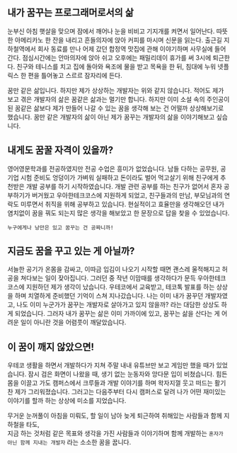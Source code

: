 ## 내가 꿈꾸는 프로그래머로서의 삶

눈부신 아침 햇살을 맞으며 잠에서 깨어나 눈을 비비고 기지개를 켜면서 일어난다. 
따뜻한 아메리카노 한 잔을 내리고 흔들의자에 앉아 커피를 마시며 신문을 읽는다. 
출근길 지하철역에서 회사 동료를 만나 어제 갔던 합정역 맛집에 관해 이야기하며 사무실에 들어간다.
점심시간에는 안마의자에 앉아 쉬고 오후에는 패밀리데이 휴가를 써 3시에 퇴근한다.
친구와 테니스를 치고 집에 돌아와 욕조에 물을 받고 목욕을 한 뒤, 침대에 누워 넷플릭스 한 편을 틀어놓고 스르르 잠자리에 든다.

꿈만 같은 삶입니다. 하지만 제가 상상하는 개발자는 위와 같지 않습니다. 적어도 제가 보고 겪은 개발자의 삶은 꿈같은 삶과는 멀기만 합니다.
하지만 이미 소설 속의 주인공이 된 꿈같은 삶보다 제가 만들어 나갈 수 있는 꿈을 생각해 보는 건 어떨까 상상해보기로 했습니다.
꿈만 같은 개발자의 삶이 아닌 제가 꿈꾸는 개발자의 삶을 이야기해보고 싶습니다. 

## 내게도 꿈꿀 자격이 있을까?

영어영문학과를 전공하였지만 전공 수업은 흥미가 없었습니다. 
남들 다하는 공무원, 공기업 시험 준비도 엉덩이가 가벼워 실패하고 돈이라도 벌어 먹고살기 위해 친구에게 추천받은 개발 공부를 하기 시작하였습니다.
개발 관련 공부를 하는 친구가 없어서 혼자 공부하기가 버거웠고 우아한테크코스에 지원하게 되었고, 친구들과의 만남, 부모님과의 연락도 미루면서 취직을 위해 공부하고 있습니다.
현실적이고 효율만을 생각해오던 내가 염치없이 꿈을 꿔도 되는지 많은 생각을 해보았고 한 문장으로 답을 찾을 수 있었습니다.

`누구에게나 낭만은 있고 꿈꾸는 건 공짜니까!`

## 지금도 꿈을 꾸고 있는 게 아닐까?

서늘한 공기가 온몸을 감싸고, 이따금 입김이 나오기 시작할 때면 괜스레 울적해지고 허공을 쳐다보는 일이 잦아집니다.
그러던 중 작년 이맘때를 생각하다가 문득 우아한테크코스에 지원하던 제가 생각이 났습니다.
우테코에서 교육받고, 테코톡 발표를 하는 상상을 하며 치열하게 준비했던 기억이 스쳐 지나갔습니다.
나는 이미 내가 꿈꾸던 개발자였고, 나도 이미 누군가가 꿈꾸는 개발자로 살아가고 있지 않을까? 라는 대담한 상상도 하게 되었습니다.
그러자 내가 꿈꾸는 삶은 이미 가까이에 있고, 꿈꾸는 삶을 산다는 게 어려운 일이 아니란 것을 어렴풋이 깨달았습니다.

## 이 꿈이 깨지 않았으면!

우테코 생활을 하면서 개발하다가 지쳐 주말 내내 유튜브만 보고 게임만 했을 때가 있었습니다. 
잠시 검은 화면이 나왔을 때, 생기 없는 눈동자와 앙다문 입이 비쳤습니다.
힘든 몸을 이끌고 가도 캠퍼스에서 크루들과 개발 이야기를 하며 왁자지껄 웃고 떠드는 활기찬 제가 그리워졌습니다.
그러고는 다음주부터 다시 캠퍼스로 달려 나가 어떤 재미있는 이야기를 할까 하는 상상에 미소를 지었습니다.

무거운 눈꺼풀이 아침을 미뤄도, 할 일이 남아 늦게 퇴근하여 취해있는 사람들과 함께 지하철을 타도,  
지금 하는 것처럼 같은 목표와 생각을 가진 사람들과 이야기하며 함께 개발하는 `혼자가 아닌 함께 지내는 개발자` 라는 소소한 꿈을 꿉니다. 

